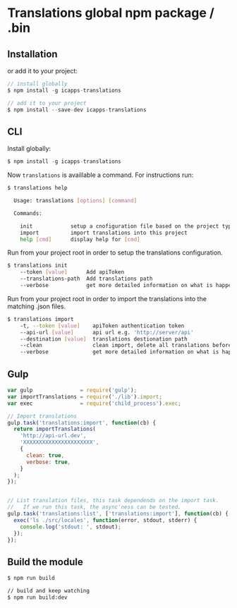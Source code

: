 # Translations global npm package / .bin


## Installation


or add it to your project:

```javascript
// install globally
$ npm install -g icapps-translations

// add it to your project
$ npm install --save-dev icapps-translations
```


## CLI
Install globally:

```javascript
$ npm install -g icapps-translations
```

Now `translations` is availlable a command. For instructions run:

```bash
$ translations help

  Usage: translations [options] [command]

  Commands:

    init            setup a cnofiguration file based on the project type
    import          import translations into this project
    help [cmd]      display help for [cmd]
```

Run from your project root in order to setup the translations configuration.

```bash
$ translations init
    --token [value]      Add apiToken
    --translations-path  Add translations path
    --verbose            get more detailed information on what is happening
```
Run from your project root in order to import the translations into the matching .json files.

```bash
$ translations import
    -t, --token [value]    apiToken authentication token
    --api-url [value]      api url e.g. 'http://server/api'
    --destination [value]  translations destionation path
    --clean                clean import, delete all translations before writing new
    --verbose              get more detailed information on what is happening
```

## Gulp

```javascript
var gulp               = require('gulp');
var importTranslations = require('./lib').import;
var exec               = require('child_process').exec;

// Import translations
gulp.task('translations:import', function(cb) {
  return importTranslations(
    'http://api-url.dev',
    'XXXXXXXXXXXXXXXXXXXXXX',
    {
      clean: true,
      verbose: true,
    }
  );
});


// List translation files, this task dependends on the import task.
//   If we run this task, the async'ness can be tested.
gulp.task('translations:list', ['translations:import'], function(cb) {
  exec('ls ./src/locales', function(error, stdout, stderr) {
    console.log('stdout: ', stdout);
  });
});

```


## Build the module

```bash
$ npm run build

// build and keep watching
$ npm run build:dev
```
